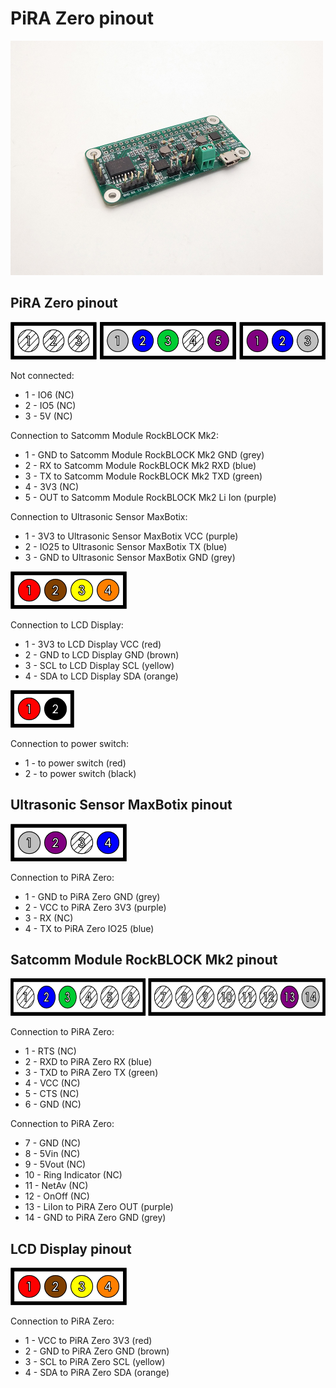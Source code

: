 # PiRA Zero pinout

<img src="/PiRA%20Zero%20pinout/pics/IMG_20171025_102748.jpg"  width="500px" height="375px">

## PiRA Zero pinout

<img src="/PiRA%20Zero%20pinout/pics/PiRA%20pinout%201x3%20%2B%201x5%20%2B%201x3.png"  height="60px">

Not connected:
 * 1 - IO6 (NC)
 * 2 - IO5 (NC)
 * 3 - 5V (NC)

Connection to Satcomm Module RockBLOCK Mk2:
 * 1 - GND to Satcomm Module RockBLOCK Mk2 GND (grey)
 * 2 - RX to Satcomm Module RockBLOCK Mk2 RXD (blue)
 * 3 - TX to Satcomm Module RockBLOCK Mk2 TXD (green)
 * 4 - 3V3 (NC)
 * 5 - OUT to Satcomm Module RockBLOCK Mk2 Li Ion (purple)
 
 Connection to Ultrasonic Sensor MaxBotix:
 * 1 - 3V3 to Ultrasonic Sensor MaxBotix VCC (purple)
 * 2 - IO25 to Ultrasonic Sensor MaxBotix TX (blue)
 * 3 - GND to Ultrasonic Sensor MaxBotix GND (grey)

<img src="/PiRA%20Zero%20pinout/pics/PiRA%20pinout%20%2B%20LCD%20Display%20pinout%201x4.png"  height="60px">

Connection to LCD Display:
 * 1 - 3V3 to LCD Display VCC (red)
 * 2 - GND to LCD Display GND (brown)
 * 3 - SCL to LCD Display SCL (yellow)
 * 4 - SDA to LCD Display SDA (orange)

<img src="/PiRA%20Zero%20pinout/pics/PiRA%20pinout%201x2.png"  height="60px">

Connection to power switch:
 * 1 - to power switch (red)
 * 2 - to power switch (black)

## Ultrasonic Sensor MaxBotix pinout

<img src="/PiRA%20Zero%20pinout/pics/Ultrasonic%20Sensor%20MaxBotix%20pinout%201x4.png"  height="60px">

Connection to PiRA Zero:
 * 1 - GND to PiRA Zero GND (grey)
 * 2 - VCC to PiRA Zero 3V3 (purple)
 * 3 - RX (NC)
 * 4 - TX to PiRA Zero IO25 (blue)
 
 ## Satcomm Module RockBLOCK Mk2 pinout

<img src="/PiRA%20Zero%20pinout/pics/Satcomm%20Module%20RockBLOCK%20Mk2%20pinout%201x6%20%2B%201x8.png"  height="60px">

Connection to PiRA Zero:
 * 1 - RTS (NC)
 * 2 - RXD to PiRA Zero RX (blue)
 * 3 - TXD to PiRA Zero TX (green)
 * 4 - VCC (NC)
 * 5 - CTS (NC)
 * 6 - GND (NC)

Connection to PiRA Zero:
 * 7 - GND (NC)
 * 8 - 5Vin (NC)
 * 9 - 5Vout (NC)
 * 10 - Ring Indicator (NC)
 * 11 - NetAv (NC)
 * 12 - OnOff (NC)
 * 13 - LiIon to PiRA Zero OUT (purple)
 * 14 - GND to PiRA Zero GND (grey)

 ## LCD Display pinout

<img src="/PiRA%20Zero%20pinout/pics/PiRA%20pinout%20%2B%20LCD%20Display%20pinout%201x4.png"  height="60px">

Connection to PiRA Zero:
 * 1 - VCC to PiRA Zero 3V3 (red)
 * 2 - GND to PiRA Zero GND (brown)
 * 3 - SCL to PiRA Zero SCL (yellow)
 * 4 - SDA to PiRA Zero SDA (orange)
